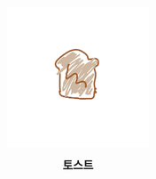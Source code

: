 <br />

<div align="center">
  
<a href="https://github.com/The-Toast"><img src="https://raw.githubusercontent.com/The-Toast/.github/main/assets/logo.png" width="256" /></a>

<b><big><big>토스트</big></big></b><br />

</div>

<br />
